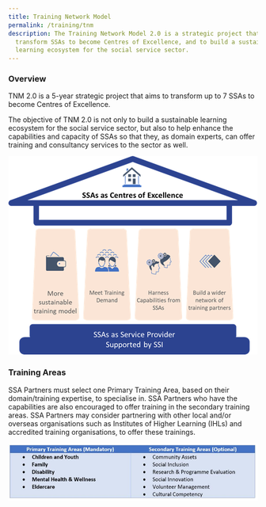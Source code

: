```yaml
---
title: Training Network Model
permalink: /training/tnm
description: The Training Network Model 2.0 is a strategic project that aims to
  transform SSAs to become Centres of Excellence, and to build a sustainable
  learning ecosystem for the social service sector.
---
```

### **Overview**

TNM 2.0 is a 5-year strategic project that aims to transform up to 7 SSAs to become Centres of Excellence. 

The objective of TNM 2.0 is not only to build a sustainable learning ecosystem for the social service sector, but also to help enhance the capabilities and capacity of SSAs so that they, as domain experts, can offer training and consultancy services to the sector as well. 

![Training Network Model 2.0 (TNM 2.0)](/images/training/TNM/Training-Network-Model.png)

### **Training Areas**
SSA Partners must select one Primary Training Area, based on their domain/training expertise, to specialise in. SSA Partners who have the capabilities are also encouraged to offer training in the secondary training areas. SSA Partners may consider partnering with other local and/or overseas organisations such as Institutes of Higher Learning (IHLs) and accredited training organisations, to offer these trainings.

![TNM 2.0: Primary and Secondary Training Areas that can be selected by SSA Partners ](/images/training/TNM/TNM-Training-Areas.jpg)
    



